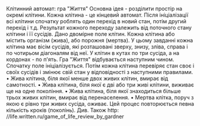 Клітинний автомат: гра "Життя"
Основна ідея - розділити простір на окремі клітини. Кожна клітина - це кінцевий автомат. Після ініціалізації всі клітини спочатку роблять один перехід в новий стан, потім другий перехід і т.д. Результат кожного переходу залежить від поточного стану клітини і її сусідів.
Дано двомірне поле клітин. Кожна клітина або містить організм (жива), або порожня (мертва). У цьому завданні кожна клітина має вісім сусідів, які розташовані зверху, знизу, зліва, справа і по чотирьом діагоналям від неї. У клітин в кутах по три сусіда, а на кордонах - по п'ять.
Гра "Життя" відбувається наступним чином. Спочатку поле ініціалізується. Потім кожна клітина перевіряє стан своє і своїх сусідів і змінює свій стан у відповідності з наступними правилами.
• Жива клітина, біля якої менше двох живих клітин, вмирає від самотності.
• Жива клітина, біля якої є дві або три живі клітини, виживає ще на одне покоління.
• Жива клітина, біля якої знаходиться більше трьох живих клітин, вмирає від перенаселення.
• Мертва клітка, поруч з якою є рівно три живих сусіда, оживає.
Цей процес повторюється певна кількість кроків (поколінь).
Див. Також http: //life.written.ru/game_of_life_review_by_gardner